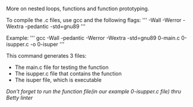 More on nested loops, functions and function prototyping.


To compile the .c files, use gcc and the following flags:
	'''
	-Wall -Werror -Wextra -pedantic -std=gnu89
	'''

Example: 
'''
gcc -Wall -pedantic -Werror -Wextra -std=gnu89 0-main.c 0-isupper.c -o 0-isuper
'''

This command generates 3 files: 
- The main.c file for testing the function
- The isupper.c file that contains the function
- The isuper file, which is executable


*Don't forget to run the function file(in our example 0-isupper.c file) thru Betty linter*

